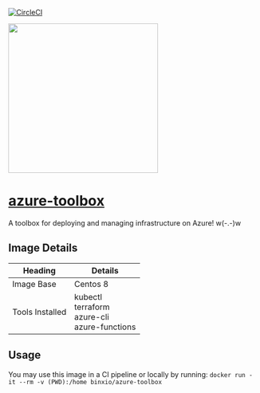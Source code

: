[![CircleCI](https://circleci.com/gh/binxio/azure-toolbox.svg?style=svg)](https://circleci.com/gh/binxio/azure-toolbox)

<img src="https://upload.wikimedia.org/wikipedia/commons/thumb/a/a8/Microsoft_Azure_Logo.svg/640px-Microsoft_Azure_Logo.svg.png" width="300">

# [azure-toolbox](https://hub.docker.com/repository/docker/binxio/azure-toolbox)

A toolbox for deploying and managing infrastructure on Azure! w(-.-)w

## Image Details
| Heading | Details |
| --- | --- |
| Image Base | Centos 8 |
| Tools Installed | kubectl<br>terraform<br>azure-cli<br>azure-functions |

## Usage
You may use this image in a CI pipeline or locally by running:
```docker run -it --rm -v (PWD):/home binxio/azure-toolbox```


